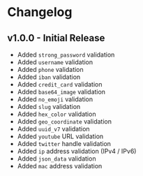 # Changelog

## v1.0.0 - Initial Release
- Added `strong_password` validation
- Added `username` validation
- Added `phone` validation
- Added `iban` validation
- Added `credit_card` validation
- Added `base64_image` validation
- Added `no_emoji` validation
- Added `slug` validation
- Added `hex_color` validation
- Added `geo_coordinate` validation
- Added `uuid_v7` validation
- Added `youtube` URL validation
- Added `twitter` handle validation
- Added `ip` address validation (IPv4 / IPv6)
- Added `json_data` validation
- Added `mac` address validation
